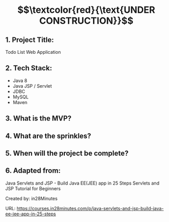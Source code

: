 # $$\textcolor{red}{\text{UNDER CONSTRUCTION}}$$

## 1. Project Title:

Todo List Web Application  

## 2. Tech Stack: 

- Java 8
- Java JSP / Servlet
- JDBC
- MySQL
- Maven

## 3. What is the MVP?

## 4. What are the sprinkles? 

## 5. When will the project be complete? 

## 6. Adapted from: 

Java Servlets and JSP - Build Java EE(JEE) app in 25 Steps Servlets and JSP Tutorial for Beginners 

Created by: in28Minutes 

URL: https://courses.in28minutes.com/p/java-servlets-and-jsp-build-java-ee-jee-app-in-25-steps
